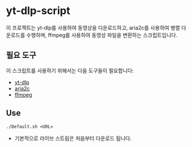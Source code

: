 # yt-dlp-script

이 프로젝트는 yt-dlp를 사용하여 동영상을 다운로드하고, aria2c를 사용하여 병렬 다운로드를 수행하며, ffmpeg를 사용하여 동영상 파일을 변환하는 스크립트입니다.

## 필요 도구

이 스크립트를 사용하기 위해서는 다음 도구들이 필요합니다:
- [yt-dlp](https://github.com/yt-dlp/yt-dlp)
- [aria2c](https://aria2.github.io/)
- [ffmpeg](https://ffmpeg.org/)

## Use

```shell
./Default.sh <URL>
```
- 기본적으로 라이브 스트림은 처음부터 다운로드 됩니다.
